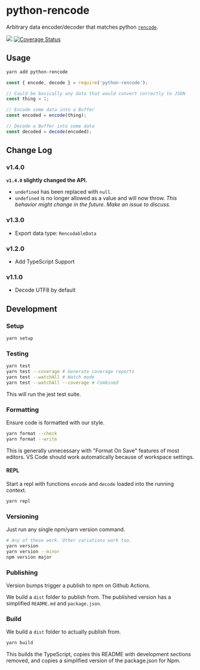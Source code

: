 # python-rencode

Arbitrary data encoder/decoder that matches python [`rencode`](https://github.com/aresch/rencode).

[![](https://github.com/cinderblock/python-rencode/workflows/Build%2C%20Test%2C%20and%20Publish/badge.svg)](https://github.com/cinderblock/python-rencode/actions)
[![Coverage Status](https://coveralls.io/repos/github/cinderblock/python-rencode/badge.svg?branch=master)](https://coveralls.io/github/cinderblock/python-rencode?branch=master)

## Usage

```bash
yarn add python-rencode
```

```js
const { encode, decode } = require('python-rencode');

// Could be basically any data that would convert correctly to JSON
const thing = 1;

// Encode some data into a Buffer
const encoded = encode(thing);

// Decode a Buffer into some data
const decoded = decode(encoded);
```

## Change Log

### v1.4.0

**`v1.4.0` slightly changed the API.**

- `undefined` has been replaced with `null`.
- `undefined` is no longer allowed as a value and will now throw.
  _This behavior might change in the future. Make an issue to discuss._

### v1.3.0

- Export data type: `RencodableData`

### v1.2.0

- Add TypeScript Support

### v1.1.0

- Decode UTF8 by default

<!-- NOPUBLISH -->

## Development

### Setup

```bash
yarn setup
```

### Testing

```bash
yarn test
yarn test --coverage # Generate coverage reports
yarn test --watchAll # Watch mode
yarn test --watchAll --coverage # Combined
```

This will run the jest test suite.

### Formatting

Ensure code is formatted with our style.

```bash
yarn format --check
yarn format --write
```

This is generally unnecessary with "Format On Save" features of most editors.
VS Code should work automatically because of workspace settings.

#### REPL

Start a repl with functions `encode` and `decode` loaded into the running context.

```bash
yarn repl
```

### Versioning

Just run any single npm/yarn version command.

```bash
# Any of these work. Other variations work too.
yarn version
yarn version --minor
npm version major
```

### Publishing

Version bumps trigger a publish to npm on Github Actions.

We build a `dist` folder to publish from.
The published version has a simplified `README.md` and `package.json`.

### Build

We build a `dist` folder to actually publish from.

```bash
yarn build
```

This builds the TypeScript, copies this README with development sections removed, and copies a simplified version of the package.json for Npm.
